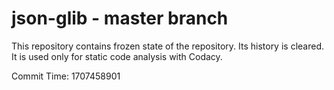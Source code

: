 # json-glib - master branch

This repository contains frozen state of the repository.
Its history is cleared. It is used only for static code
analysis with Codacy.

Commit Time: 1707458901